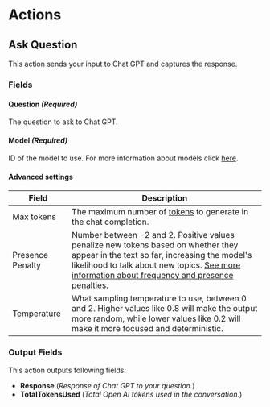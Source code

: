 ﻿# Actions

## Ask Question

This action sends your input to Chat GPT and captures the response. 

### Fields

#### Question *(Required)*

The question to ask to Chat GPT.

#### Model *(Required)*

ID of the model to use. For more information about models click [here](https://platform.openai.com/docs/models/overview).

#### Advanced settings

| Field | Description |
| ----------- | ----------- |
| Max tokens | The maximum number of [tokens](https://platform.openai.com/tokenizer) to generate in the chat completion. |
| Presence Penalty | Number between -2 and 2. Positive values penalize new tokens based on whether they appear in the text so far, increasing the model's likelihood to talk about new topics. [See more information about frequency and presence penalties](https://platform.openai.com/docs/guides/text-generation/parameter-details). |
| Temperature | What sampling temperature to use, between 0 and 2. Higher values like 0.8 will make the output more random, while lower values like 0.2 will make it more focused and deterministic. |

### Output Fields

This action outputs following fields:

- **Response** (*Response of Chat GPT to your question.*)
- **TotalTokensUsed** (*Total Open AI tokens used in the conversation.*)